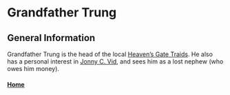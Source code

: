 # Grandfather Trung

## General Information
Grandfather Trung is the head of the local [Heaven’s Gate Traids](../OtherOrganizations/HeavensGateTriads.md). He also has a personal interest in [Jonny C. Vid](../Characters/JonnyCVid.md), and sees him as a lost nephew (who owes him money).

#### [Home](Contacts.md)